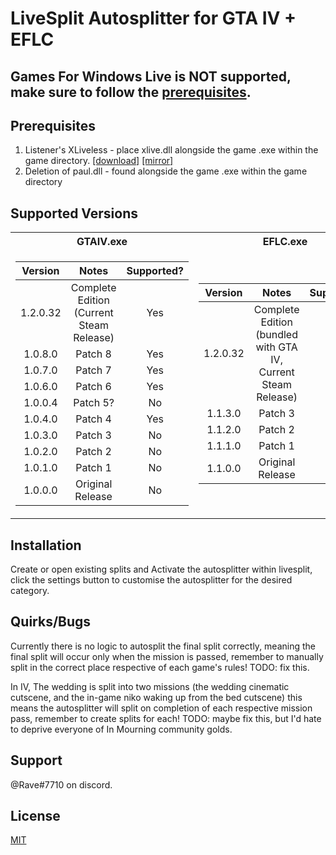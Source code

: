 LiveSplit Autosplitter for GTA IV + EFLC
===

## Games For Windows Live is NOT supported, make sure to follow the [prerequisites](#Prerequisites).

## Prerequisites

1. Listener's XLiveless - place xlive.dll alongside the game .exe within the game directory. [[download]](https://gtaforums.com/topic/388658-relgtaiv-xliveless/) [[mirror]](https://github.com/jfoster/xliveless/releases)
2. Deletion of paul.dll - found alongside the game .exe within the game directory

## Supported Versions

<table>
<tr><th>GTAIV.exe</th><th>EFLC.exe</th></tr>
<tr><td>

|Version|Notes|Supported?|
|:-------:|:--------:|:---:|
|1.2.0.32|Complete Edition (Current Steam Release)|Yes|
|1.0.8.0|Patch 8|Yes|
|1.0.7.0|Patch 7|Yes|
|1.0.6.0|Patch 6|Yes|
|1.0.0.4|Patch 5?|No|
|1.0.4.0|Patch 4|Yes|
|1.0.3.0|Patch 3|No|
|1.0.2.0|Patch 2|No|
|1.0.1.0|Patch 1|No|
|1.0.0.0|Original Release|No|

</td><td>

|Version|Notes|Supported?|
|:------:|:--------:|:---:|
|1.2.0.32|Complete Edition (bundled with GTA IV, Current Steam Release)|Yes|
|1.1.3.0|Patch 3|Yes|
|1.1.2.0|Patch 2|Yes|
|1.1.1.0|Patch 1|No|
|1.1.0.0|Original Release|No|

</td></tr></table>

<!-- ## Download

Click the "Download Zip" button to download this repository, including autosplitter script, as a .zip file. Use your favourite unarchive utility to unzip the .zip file. -->

## Installation

<!-- Add a Scriptable Auto Splitter component to your Layout.
Right-click on LiveSplit and choose "Edit Layout..." to open the Layout Editor, then click on the Plus-sign and choose "Scriptable Auto Splitter" from the section "Control". You can set the Path of the Script by going into the component settings of the Scriptable Auto Splitter. To get to the settings of the component you can either double click it in the Layout Editor or go into to the Scriptable Auto Splitter Tab of the Layout Settings. Once you've set the Path, the script should automatically load and work. -->

Create or open existing splits and Activate the autosplitter within livesplit, click the settings button to customise the autosplitter for the desired category.

## Quirks/Bugs

Currently there is no logic to autosplit the final split correctly, meaning the final split will occur only when the mission is passed, remember to manually split in the correct place respective of each game's rules! TODO: fix this.

In IV, The wedding is split into two missions (the wedding cinematic cutscene, and the in-game niko waking up from the bed cutscene) this means the autosplitter will split on completion of each respective mission pass, remember to create splits for each! TODO: maybe fix this, but I'd hate to deprive everyone of In Mourning community golds.

## Support

@Rave#7710 on discord.

## License

[MIT](../LICENSE.txt)